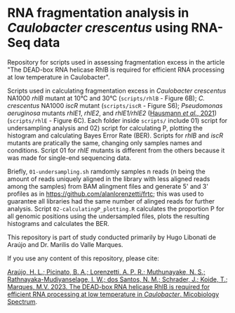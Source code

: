 # RNA fragmentation analysis in *Caulobacter crescentus* using RNA-Seq data

Repository for scripts used in assessing fragmentation excess in the article "The DEAD-box RNA helicase RhlB is required for efficient RNA processing at
low temperature in Caulobacter".

Scripts used in calculating fragmentation excess in *Caulobacter crescentus* NA1000 *rhlB* mutant at 10°C and 30°C (`scripts/rhlB` - Figure 6B); *C. crescentus* NA1000 *iscR* mutant (`scripts/iscR` - Figure S6); *Pseudomonas aeruginosa* mutants *rhlE1*, *rhlE2*, and *rhlE1/rhlE2* ([Hausmann *et al.*, 2021](https://doi.org/10.1093/nar/gkab503)) (`scripts/rhlE` - Figure 6C). Each folder inside `scripts/` include 01) script for undersampling analysis and 02) script for calculating P, plotting the histogram and calculating Bayes Error Rate (BER). Scripts for *rhlB* and *iscR* mutants are pratically the same, changing only samples names and conditions. Script 01 for *rhlE* mutants is different from the others because it was made for single-end sequencing data.

Briefly, `01-undersampling.sh` ramdomly samples n reads (n being the amount of reads uniquely aligned in the library with less aligned reads among the samples) from BAM alingment files and generate 5' and 3' profiles as in https://github.com/alanlorenzetti/frtc; this was used to guarantee all libraries had the same number of alinged reads for further analysis. Script `02-calculatingP_plotting.R` calculates the proportion P for all genomic positions using the undersampled files, plots the resulting histograms and calculates the BER.

This repository is part of study conducted primarily by Hugo Libonati de Araújo and Dr. Marilis do Valle Marques.

If you use any content of this repository, please cite:

[Araújo, H. L.; Picinato, B. A.; Lorenzetti, A. P. R.; Muthunayake, N. S.; Rathnayaka-Mudiyanselage, I. W.; dos Santos, N. M.; Schrader, J.; Koide, T.; Marques, M.V. 2023. The DEAD-box RNA helicase RhlB is required for efficient RNA processing at low temperature in *Caulobacter*. Micobiology Spectrum](https://journals.asm.org/doi/10.1128/spectrum.01934-23).
